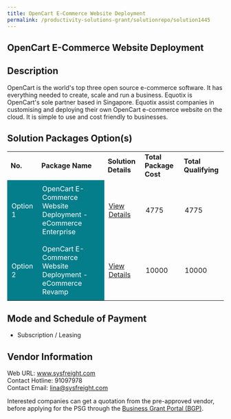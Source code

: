 ```yaml
---
title: OpenCart E-Commerce Website Deployment
permalink: /productivity-solutions-grant/solutionrepo/solution1445
---
```


## OpenCart E-Commerce Website Deployment

## Description

OpenCart is the world's top three open source e-commerce software. It has everything needed to create, scale and run a business. Equotix is OpenCart's sole partner based in Singapore. Equotix assist companies in customising and deploying their own OpenCart e-commerce website on the cloud. It is simple to use and cost friendly to businesses.

## Solution Packages Option(s)

<table>
<tr>
<td><b>No.</b></td>
<td><b>Package Name</b></td>
<td><b>Solution Details</b></td>
<td><b>Total Package Cost</b></td>
<td><b>Total Qualifying</b></td>
</tr>
<tr>
<td style='padding: 10px; background-color: #037E8A; color: #FFFFFF;'>Option 1</td>
<td style='padding: 10px; background-color: #037E8A; color: #FFFFFF;'>OpenCart E-Commerce Website Deployment - eCommerce Enterprise</td>
<td style='padding: 10px;'><a href='https://www.gobusiness.gov.sg/images/psg/Desensitised_Equotix_20200581_Annex_3_Part_1.pdf' target='_blank'>View Details</a></td>
<td style='padding: 10px;'>4775</td>
<td style='padding: 10px;'>4775</td>
</tr>
<tr>
<td style='padding: 10px; background-color: #037E8A; color: #FFFFFF;'>Option 2</td>
<td style='padding: 10px; background-color: #037E8A; color: #FFFFFF;'>OpenCart E-Commerce Website Deployment - eCommerce Revamp</td>
<td style='padding: 10px;'><a href='https://www.gobusiness.gov.sg/images/psg/Desensitised_Equotix_20200581_Annex_3_Part_2.pdf' target='_blank'>View Details</a></td>
<td style='padding: 10px;'>10000</td>
<td style='padding: 10px;'>10000</td>
</tr>
</table>

## Mode and Schedule of Payment

 - Subscription / Leasing

## Vendor Information

 Web URL: www.sysfreight.com <br>Contact Hotline: 91097978 <br>Contact Email: lina@sysfreight.com <br>

Interested companies can get a quotation from the pre-approved vendor, before applying for the PSG through the <a href='https://www.businessgrants.gov.sg/' target='_blank' rel='noopener'>Business Grant Portal (BGP)</a>.

<script src="/jquery/resize-tables.js"></script>
